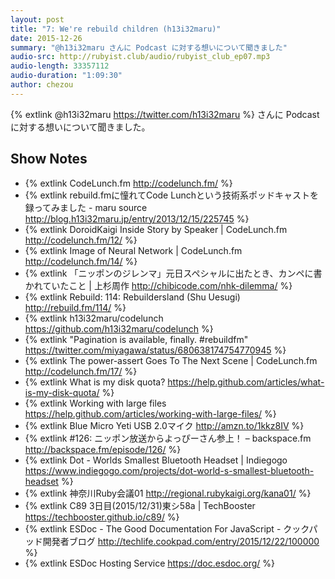 ```yaml
---
layout: post
title: "7: We're rebuild children (h13i32maru)"
date: 2015-12-26
summary: "@h13i32maru さんに Podcast に対する想いについて聞きました"
audio-src: http://rubyist.club/audio/rubyist_club_ep07.mp3
audio-length: 33357112
audio-duration: "1:09:30"
author: chezou
---
```


{% extlink @h13i32maru https://twitter.com/h13i32maru %} さんに Podcast に対する想いについて聞きました。

## Show Notes

- {% extlink CodeLunch.fm http://codelunch.fm/ %}
- {% extlink rebuild.fmに憧れてCode Lunchという技術系ポッドキャストを録ってみました - maru source http://blog.h13i32maru.jp/entry/2013/12/15/225745 %}
- {% extlink DoroidKaigi Inside Story by Speaker \| CodeLunch.fm http://codelunch.fm/12/ %}
- {% extlink Image of Neural Network \| CodeLunch.fm http://codelunch.fm/14/ %}
- {% extlink 「ニッポンのジレンマ」元日スペシャルに出たとき、カンペに書かれていたこと \| 上杉周作 http://chibicode.com/nhk-dilemma/ %}
- {% extlink Rebuild: 114: Rebuildersland (Shu Uesugi) http://rebuild.fm/114/ %}
- {% extlink h13i32maru/codelunch https://github.com/h13i32maru/codelunch %}
- {% extlink "Pagination is available, finally. #rebuildfm" https://twitter.com/miyagawa/status/680638174754770945 %}
- {% extlink The power-assert Goes To The Next Scene \| CodeLunch.fm http://codelunch.fm/17/ %}
- {% extlink What is my disk quota? https://help.github.com/articles/what-is-my-disk-quota/ %}
- {% extlink Working with large files https://help.github.com/articles/working-with-large-files/ %}
- {% extlink Blue Micro Yeti USB 2.0マイク http://amzn.to/1kkz8IV %}
- {% extlink #126: ニッポン放送からよっぴーさん参上！ – backspace.fm http://backspace.fm/episode/126/ %}
- {% extlink Dot - Worlds Smallest Bluetooth Headset \| Indiegogo https://www.indiegogo.com/projects/dot-world-s-smallest-bluetooth-headset %}
- {% extlink 神奈川Ruby会議01 http://regional.rubykaigi.org/kana01/ %}
- {% extlink C89 3日目(2015/12/31)東シ58a \| TechBooster https://techbooster.github.io/c89/ %}
- {% extlink ESDoc - The Good Documentation For JavaScript - クックパッド開発者ブログ http://techlife.cookpad.com/entry/2015/12/22/100000 %}
- {% extlink ESDoc Hosting Service https://doc.esdoc.org/ %}
